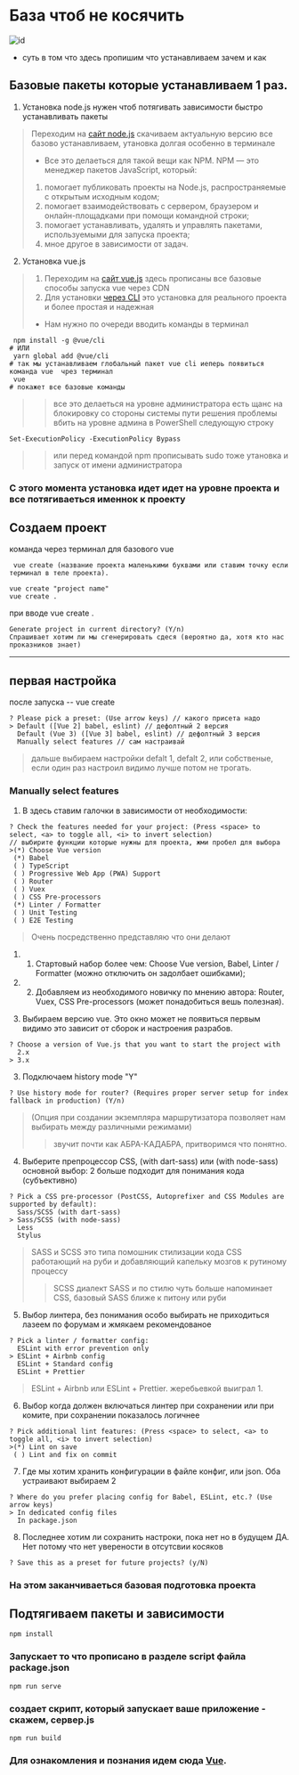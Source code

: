 # База чтоб не косячить
![id](https://images.universe.com/3ec98038-5c4f-4c14-9f38-3975ea9027af/-/progressive/yes/-/inline/yes/)
* суть в том что здесь пропишим что устанавливаем зачем и как

## Базовые пакеты которые устанавливаем 1 раз.
1. Установка node.js нужен чтоб потягивать зависимости быстро устанавливать пакеты
> Переходим на [сайт node.js](https://nodejs.org/en/) скачиваем актуальную версию
>  все базово устанавливаем, утановка долгая особенно в терминале
> * Все это делаеться для такой вещи как NPM. 
> NPM — это менеджер пакетов JavaScript, который:
> 1. помогает публиковать проекты на Node.js, распространяемые с открытым исходным кодом;
> 2. помогает взаимодействовать с сервером, браузером и онлайн-площадками при помощи командной строки;
> 3. помогает устанавливать, удалять и управлять пакетами, используемыми для запуска проекта;
> 4. мное другое в зависимости от задач.
2. Установка vue.js
> 1. Переходим на [сайт vue.js](https://ru.vuejs.org/v2/guide/installation.html) здесь прописаны все базовые способы запуска vue через CDN
> 2. Для установки [через CLI](https://cli.vuejs.org/ru/guide/installation.html) это установка для реального проекта и более простая и надежная
> * Нам нужно по очереди вводить команды в терминал
```
 npm install -g @vue/cli
# ИЛИ
 yarn global add @vue/cli
# так мы устанавливаем глобальный пакет vue cli иеперь появиться команда vue  чрез терминал
 vue 
# покажет все базовые команды
```
>> все это делаеться на уровне администратора есть щанс на блокировку со стороны системы
>> пути решения проблемы вбить на уровне админа в PowerShell следующую строку 
```
Set-ExecutionPolicy -ExecutionPolicy Bypass
```
>> или перед командой npm прописывать sudo тоже утановка и запуск от имени администратора
### С этого момента установка идет идет на уровне проекта и все потягиваеться именнок к проекту

## Создаем проект

команда через терминал  для базового vue 
```
 vue create (название проекта маленькими буквами или ставим точку если терминал в теле проекта).

vue create "project name"
vue create .
```
при вводе vue create .
```
Generate project in current directory? (Y/n)
Спрашивает хотим ли мы сгенерировать сдеся (вероятно да, хотя кто нас проказников знает)
```
---

## первая настройка 
после запуска -- vue create 
```
? Please pick a preset: (Use arrow keys) // какого присета надо
> Default ([Vue 2] babel, eslint) // дефолтный 2 версия
  Default (Vue 3) ([Vue 3] babel, eslint) // дефолтный 3 версия
  Manually select features // сам настраивай
```
> дальше выбираем настройки defalt 1, defalt 2, или собственые, если один раз настроил видимо лучше потом не трогать.

### Manually select features
1. В здесь ставим галочки в зависимости от необходимости:
```
? Check the features needed for your project: (Press <space> to select, <a> to toggle all, <i> to invert selection)
// выбирите функции которые нужны для проекта, жми пробел для выбора
>(*) Choose Vue version
 (*) Babel
 ( ) TypeScript
 ( ) Progressive Web App (PWA) Support
 ( ) Router
 ( ) Vuex
 ( ) CSS Pre-processors
 (*) Linter / Formatter
 ( ) Unit Testing
 ( ) E2E Testing
```
> Очень посредственно представляю что они делают
1. 1. Стартовый набор более чем: Choose Vue version, Babel, Linter / Formatter (можно отключить он задолбает ошибками);
1. 2. Добавляем из необходимого новичку по мнению автора: Router, Vuex,  CSS Pre-processors (может понадобиться вешь полезная).

2. Выбираем версию vue. Это окно может не появиться первым видимо это зависит от сборок и настроения разрабов.
```
? Choose a version of Vue.js that you want to start the project with 
  2.x
> 3.x
```
3. Подключаем history mode "Y" 
```
? Use history mode for router? (Requires proper server setup for index fallback in production) (Y/n) 
```
>(Опция при создании экземпляра маршрутизатора позволяет нам выбирать между различными режимами)
>> звучит почти как АБРА-КАДАБРА, притворимся что понятно.
4. Выберите препроцессор CSS, (with dart-sass) или (with node-sass) основной выбор: 2 больше подходит для понимания кода (субъективно)
```
? Pick a CSS pre-processor (PostCSS, Autoprefixer and CSS Modules are supported by default): 
  Sass/SCSS (with dart-sass)
> Sass/SCSS (with node-sass)
  Less
  Stylus
```
> SASS и SCSS это типа помошник стилизации кода CSS работающий на руби и добавляющий капельку мозгов к рутиному процессу
>> SCSS диалект SASS и по стилю чуть больше напоминает CSS, базовый SASS ближе к питону или руби
5. Выбор линтера, без понимания особо выбирать не приходиться лазеем по форумам и жмякаем рекомендованое
```
? Pick a linter / formatter config: 
  ESLint with error prevention only 
> ESLint + Airbnb config
  ESLint + Standard config
  ESLint + Prettier
```
>ESLint + Airbnb или ESLint + Prettier. жеребьевкой выиграл 1.
6. Выбор когда должен включаться линтер при сохранении или при комите, при сохранении показалось логичнее
```
? Pick additional lint features: (Press <space> to select, <a> to toggle all, <i> to invert selection)
>(*) Lint on save
 ( ) Lint and fix on commit
```
7. Где мы хотим хранить конфигурации в файле конфиг, или json. Оба устраивают выбираем 2
```
? Where do you prefer placing config for Babel, ESLint, etc.? (Use arrow keys)
> In dedicated config files 
  In package.json          
```
8. Последнее хотим ли сохранить настроки, пока нет но в будущем ДА. Нет потому что нет уверености в отсутсвии косяков
```
? Save this as a preset for future projects? (y/N)
```
### На этом заканчиваеться базовая подготовка проекта 

## Подтягиваем пакеты и зависимости
```
npm install
```

### Запускает то что прописано в разделе script файла package.json
```
npm run serve
```

### создает скрипт, который запускает ваше приложение - скажем, сервер.js
```
npm run build
```

### Для ознакомления и познания идем сюда [Vue](https://cli.vuejs.org/config/).
